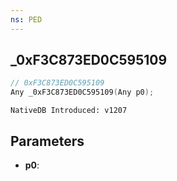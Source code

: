 ```yaml
---
ns: PED
---
```

## _0xF3C873ED0C595109

```c
// 0xF3C873ED0C595109
Any _0xF3C873ED0C595109(Any p0);
```

```
NativeDB Introduced: v1207
```

## Parameters
* **p0**:
